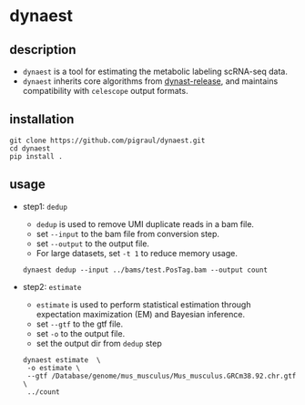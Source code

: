 # dynaest

## description

- `dynaest` is a tool for estimating the metabolic labeling scRNA-seq data.
- `dynaest` inherits core algorithms from [dynast-release](https://github.com/aristoteleo/dynast-release.git), and maintains compatibility with `celescope` output formats.


## installation

```
git clone https://github.com/pigraul/dynaest.git
cd dynaest
pip install .
```


## usage

- step1: `dedup`
  - `dedup` is used to remove UMI duplicate reads in a bam file.
  - set `--input` to the bam file from conversion step.
  - set `--output` to the output file.
  - For large datasets, set `-t 1` to reduce memory usage.

  `dynaest dedup --input ../bams/test.PosTag.bam --output count `


- step2: `estimate`
  - `estimate` is used to perform statistical estimation through expectation maximization (EM) and Bayesian inference.
  - set `--gtf` to the gtf file. 
  - set `-o` to the output file.
  - set the output dir from `dedup` step

  ```
  dynaest estimate  \
   -o estimate \
   --gtf /Database/genome/mus_musculus/Mus_musculus.GRCm38.92.chr.gtf \
   ../count
  ```
